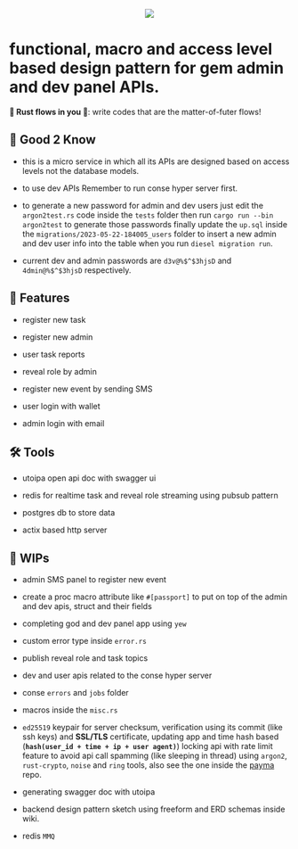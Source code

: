 
<p align="center">
    <img src="https://github.com/wildonion/gem/blob/master/assets/yewrustwasm.avif"
</p>

# functional, macro and access level based design pattern for gem admin and dev panel APIs.

**🦀 Rust flows in you 🌊**: write codes that are the matter-of-futer flows!

## 🧐 Good 2 Know

* this is a micro service in which all its APIs are designed based on access levels not the database models. 

* to use dev APIs Remember to run conse hyper server first.

* to generate a new password for admin and dev users just edit the `argon2test.rs` code inside the `tests` folder then run ```cargo run --bin argon2test``` to generate those passwords finally update the `up.sql` inside the `migrations/2023-05-22-184005_users` folder to insert a new admin and dev user info into the table when you run ```diesel migration run```. 

* current dev and admin passwords are `d3v@%$^$3hjsD` and `4dmin@%$^$3hjsD` respectively.

## 🍟 Features

* register new task 

* register new admin

* user task reports

* reveal role by admin

* register new event by sending SMS

* user login with wallet

* admin login with email

## 🛠️ Tools

* utoipa open api doc with swagger ui

* redis for realtime task and reveal role streaming using pubsub pattern

* postgres db to store data

* actix based http server

## 🚧 WIPs

* admin SMS panel to register new event

* create a proc macro attribute like `#[passport]` to put on top of the admin and dev apis, struct and their fields

* completing god and dev panel app using `yew`

* custom error type inside `error.rs`

* publish reveal role and task topics  

* dev and user apis related to the conse hyper server 

* conse `errors` and `jobs` folder

* macros inside the `misc.rs`

* `ed25519` keypair for server checksum, verification using its commit (like ssh keys) and **SSL/TLS** certificate, updating app and time hash based (**`hash(user_id + time + ip + user agent)`**) locking api with rate limit feature to avoid api call spamming (like sleeping in thread) using `argon2`, `rust-crypto`, `noise` and `ring` tools, also see the one inside the [payma](https://github.com/wildonion/payma) repo.

* generating swagger doc with utoipa 

* backend design pattern sketch using freeform and ERD schemas inside wiki.

* redis `MMQ`